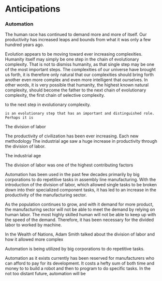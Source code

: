 <link href="index.css" rel="stylesheet"></link>

Anticipations
=============

### Automation

The human race has continued to demand more and more of itself. Our productivity has increased leaps and bounds from what it was only a few hundred years ago.

Evolution appears to be moving toward ever increasing complexities. Humanity itself may simply be one step in the chain of evolutionary complexity. That is not to dismiss humanity, as that single step may be one of the most important steps. The complexities of our universe have brought us forth, it is therefore only natural that our complexities should bring forth another even more complex and even more intelligent that ourselves. In other words, it is very possible that humanity, the highest known natural complexity, should become the father to the next chain of evolutionary complexity, the first chain of selective complexity.

to the next step in evolutionary complexity.

`is an evolutionary step that has an important and distinguished role. Perhaps it is `

The division of labor

The productivity of civilization has been ever increasing. Each new methodology The industrial age saw a huge increase in productivity through the division of labor.

The industrial age

The division of labor was one of the highest contributing factors

Automation has been used in the past few decades primarily by big corporations to do repetitive tasks in assembly line manufacturing. With the introduction of the division of labor, which allowed single tasks to be broken down into their specialized component tasks, it has led to an increase in the productivity of the manufacturing sector.

As the population continues to grow, and with it demand for more product, the manufacturing sector will not be able to meet the demand by relying on human labor. The most highly skilled human will not be able to keep up with the speed of the demand. Therefore, it has been necessary for the divided labor to worked by machine.

In the Wealth of Nations, Adam Smith talked about the division of labor and how it allowed more complex

Automation is being utilized by big corporations to do repetitive tasks.

Automation as it exists currently has been reserved for manufacturers who can afford to pay for its development. It costs a hefty sum of both time and money to to build a robot and then to program to do specific tasks. In the not too distant future, automation will be
